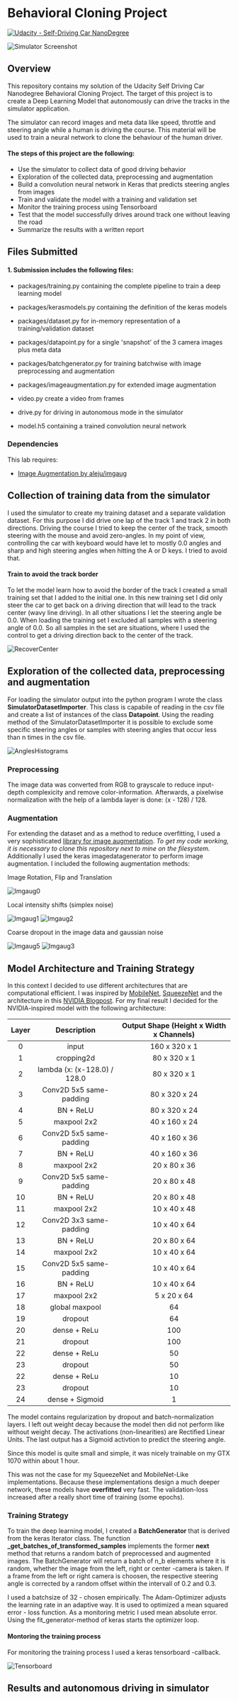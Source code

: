# Behavioral Cloning Project

[![Udacity - Self-Driving Car NanoDegree](https://s3.amazonaws.com/udacity-sdc/github/shield-carnd.svg)](http://www.udacity.com/drive)

![Simulator Screenshot](/documentation/splash.png)

Overview
---

This repository contains my solution of the Udacity Self Driving Car Nanodegree Behavioral Cloning Project. The target of this project is to create a Deep Learning Model that autonomously can drive the tracks in the simulator application. 

The simulator can record images and meta data like speed, throttle and steering angle while a human is driving the course. This material will be used to train a neural network to clone the behaviour of the human driver.


#### The steps of this project are the following: ####
* Use the simulator to collect data of good driving behavior
* Exploration of the collected data, preprocessing and augmentation
* Build a convolution neural network in Keras that predicts steering angles from images
* Train and validate the model with a training and validation set
* Monitor the training process using Tensorboard
* Test that the model successfully drives around track one without leaving the road
* Summarize the results with a written report


[//]: # (Image References)

[image1]: ./examples/placeholder.png "Model Visualization"
[image2]: ./examples/placeholder.png "Grayscaling"
[image3]: ./documentation/recover_center.png "Get to center image"
[image4]: ./documentation/angles_histograms.png "Steering Angle Histograms"
[image5]: ./examples/placeholder_small.png "Recovery Image"
[image6]: ./examples/placeholder_small.png "Normal Image"
[image7]: ./examples/placeholder_small.png "Flipped Image"
[image8]: ./documentation/imgaug_0.png "Image Augment 0"
[image9]: ./documentation/imgaug_1.png "Image Augment 1"
[image10]: ./documentation/imgaug_2.png "Image Augment 2"
[image11]: ./documentation/imgaug_3.png "Image Augment 3"
[image12]: ./documentation/imgaug_4.png "Image Augment 4"
[image13]: ./documentation/imgaug_5.png "Image Augment 5"
[image14]: ./documentation/monitoring.png "Tensorboard"


Files Submitted
---

#### 1. Submission includes the following files:

* packages/training.py containing the complete pipeline to train a deep learning model
* packages/kerasmodels.py containing the definition of the keras models
* packages/dataset.py for in-memory representation of a training/validation dataset
* packages/datapoint.py for a single 'snapshot' of the 3 camera images plus meta data
* packages/batchgenerator.py for training batchwise with image preprocessing and augmentation
* packages/imageaugmentation.py for extended image augmentation

* video.py create a video from frames
* drive.py for driving in autonomous mode in the simulator

* model.h5 containing a trained convolution neural network


### Dependencies
This lab requires:

* [Image Augmentation by aleju/imgaug](https://github.com/aleju/imgaug)


Collection of training data from the simulator
---

I used the simulator to create my training dataset and a separate validation dataset. For this purpose I did drive one lap of the track 1 and track 2 in both directions. Driving the course I tried to keep the center of the track, smooth steering with the mouse and avoid zero-angles. In my point of view, controlling the car with keyboard would have let to mostly 0.0 angles and sharp and high steering angles when hitting the A or D keys. I tried to avoid that. 


#### Train to avoid the track border

To let the model learn how to avoid the border of the track I created a small training set that I added to the initial one. In this new training set I did only steer the car to get back on a driving direction that will lead to the track center (wavy line driving). In all other situations I let the steering angle be 0.0. When loading the training set I excluded all samples with a steering angle of 0.0. So all samples in the set are situations, where I used the control to get a driving direction back to the center of the track.

![RecoverCenter][image3]


Exploration of the collected data, preprocessing and augmentation
---

For loading the simulator output into the python program I wrote the class **SimulatorDatasetImporter**. This class is capabile of reading in the csv file and create a list of instances of the class **Datapoint**. Using the reading method of the SimulatorDatasetImporter it is possible to exclude some specific steering angles or samples with steering angles that occur less than n times in the csv file. 


![AnglesHistograms][image4]

### Preprocessing

The image data was converted from RGB to grayscale to reduce input-depth complexicity and remove color-information. Afterwards, a pixelwise normalization with the help of a lambda layer is done: (x - 128) / 128. 

### Augmentation

For extending the dataset and as a method to reduce overfitting, I used a very sophisticated [library for image augmentation](https://github.com/aleju/imgaug). *To get my code working, it is necessary to clone this repository next to mine on the filesystem.* Additionally I used the keras imagedatagenerator to perform image augmentation. I included the following augmentation methods:

Image Rotation, Flip and Translation

![Imgaug0][image8]

Local intensity shifts (simplex noise)

![Imgaug1][image9]
![Imgaug2][image10]

Coarse dropout in the image data and gaussian noise

![Imgaug5][image13]
![Imgaug3][image11]


Model Architecture and Training Strategy
---

In this context I decided to use different architectures that are computational efficient. I was inspired by [MobileNet](https://arxiv.org/abs/1704.04861), [SqueezeNet](https://arxiv.org/abs/1602.07360) and the architecture in this [NVIDIA Blogpost](https://devblogs.nvidia.com/parallelforall/deep-learning-self-driving-cars/). For my final result I decided for the NVIDIA-inspired model with the following architecture:

| Layer | Description | Output Shape (Height x Width x Channels) |
| :---: | :---------: | :----------: |
| 0 | input | 160 x 320 x 1 |
| 1 | cropping2d | 80 x 320 x 1 | 
| 2 | lambda (x: (x-128.0) / 128.0 | 80 x 320 x 1 |
| 3 | Conv2D 5x5 same-padding | 80 x 320 x 24 |
| 4 | BN + ReLU | 80 x 320 x 24 |
| 5 | maxpool 2x2 | 40 x 160 x 24 |
| 6 | Conv2D 5x5 same-padding | 40 x 160 x 36 |
| 7 | BN + ReLU | 40 x 160 x 36 |
| 8 | maxpool 2x2 | 20 x 80 x 36 |
| 9 | Conv2D 5x5 same-padding | 20 x 80 x 48 |
| 10 | BN + ReLU | 20 x 80 x 48 |
| 11 | maxpool 2x2 | 10 x 40 x 48 |
| 12 | Conv2D 3x3 same-padding | 10 x 40 x 64 |
| 13 | BN + ReLU | 20 x 80 x 64 |
| 14 | maxpool 2x2 | 10 x 40 x 64 |
| 15 | Conv2D 5x5 same-padding | 10 x 40 x 64 |
| 16 | BN + ReLU | 10 x 40 x 64 |
| 17 | maxpool 2x2 | 5 x 20 x 64 |
| 18 | global maxpool | 64 |
| 19 | dropout | 64 |
| 20 | dense + ReLu | 100 |
| 21 | dropout | 100 |
| 22 | dense + ReLu | 50 |
| 23 | dropout | 50 |
| 22 | dense + ReLu | 10 |
| 23 | dropout | 10 |
| 24 | dense + Sigmoid | 1 |


The model contains regularization by dropout and batch-normalization layers. I left out weight decay because the model then did not perform like without weight decay. The activations (non-linearities) are Rectified Linear Units. The last output has a Sigmoid activtion to predict the steering angle. 

Since this model is quite small and simple, it was nicely trainable on my GTX 1070 within about 1 hour. 

This was not the case for my SqueezeNet and MobileNet-Like implementations. Because these implementations design a much deeper network, these models have **overfitted** very fast. The validation-loss increased after a really short time of training (some epochs).

### Training Strategy

To train the deep learning model, I created a **BatchGenerator** that is derived from the keras Iterator class. The function **_get_batches_of_transformed_samples** implements the former **next** method that returns a random batch of preprocessed and augmented images. The BatchGenerator will return a batch of n_b elements where it is random, whether the image from the left, right or center -camera is taken. If a frame from the left or right camera is choosen, the respective steering angle is corrected by a random offset within the intervall of 0.2 and 0.3.

I used a batchsize of 32 - chosen empirically. 
The Adam-Optimizer adjusts the learning rate in an adaptive way. It is used to optimized a mean squared error - loss function. As a monitoring metric I used mean absolute error. Using the fit_generator-method of keras starts the optimizer loop.

#### Montoring the training process

For monitoring the training process I used a keras tensorboard -callback.

![Tensorboard][image14]


Results and autonomous driving in simulator
---

